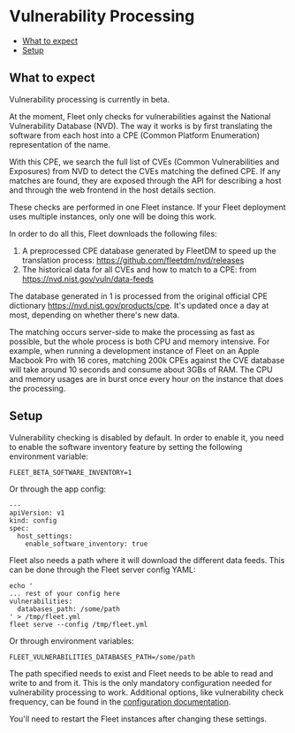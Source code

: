# Vulnerability Processing
- [What to expect](#what-to-expect)
- [Setup](#setup)

## What to expect

Vulnerability processing is currently in beta.

At the moment, Fleet only checks for vulnerabilities against the National Vulnerability Database (NVD). The way it works is by 
first translating the software from each host into a CPE (Common Platform Enumeration) representation of the name.

With this CPE, we search the full list of CVEs (Common Vulnerabilities and Exposures) from NVD to detect the CVEs matching
the defined CPE. If any matches are found, they are exposed through the API for describing a host and through the
web frontend in the host details section.

These checks are performed in one Fleet instance. If your Fleet deployment uses multiple instances, only one will be doing
this work.

In order to do all this, Fleet downloads the following files:

1. A preprocessed CPE database generated by FleetDM to speed up the translation process: https://github.com/fleetdm/nvd/releases
2. The historical data for all CVEs and how to match to a CPE: from https://nvd.nist.gov/vuln/data-feeds

The database generated in 1 is processed from the original official CPE dictionary https://nvd.nist.gov/products/cpe. It's
updated once a day at most, depending on whether there's new data.

The matching occurs server-side to make the processing as fast as possible, but the whole process is both CPU and memory intensive.
For example, when running a development instance of Fleet on an Apple Macbook Pro with 16 cores, matching 200k CPEs against the CVE
database will take around 10 seconds and consume about 3GBs of RAM. The CPU and memory usages are in burst once every hour on the 
instance that does the processing.

## Setup

Vulnerability checking is disabled by default. In order to enable it, you need to enable the software inventory feature 
by setting the following environment variable:

```
FLEET_BETA_SOFTWARE_INVENTORY=1
```

Or through the app config:

```
---
apiVersion: v1
kind: config
spec:
  host_settings:
    enable_software_inventory: true
```

Fleet also needs a path where it will download the different data feeds. This can be done through the Fleet server config
YAML:

```
echo '
... rest of your config here
vulnerabilities:
  databases_path: /some/path
' > /tmp/fleet.yml
fleet serve --config /tmp/fleet.yml
```

Or through environment variables:

```
FLEET_VULNERABILITIES_DATABASES_PATH=/some/path
```

The path specified needs to exist and Fleet needs to be able to read and write to and from it. This is the only mandatory
configuration needed for vulnerability processing to work. Additional options, like vulnerability check frequency, can be
found in the [configuration documentation](../2-Deploying/2-Configuration.md#vulnerabilities).

You'll need to restart the Fleet instances after changing these settings.